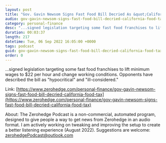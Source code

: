 ```yaml
---
layout: post
title: "Gov. Gavin Newsom Signs Fast Food Bill Decried As &quot;California Food Tax&quot;"
audio: gov-gavin-newsom-signs-fast-food-bill-decried-california-food-tax-0
category: personal-finance
desc: "...signed legislation targeting some fast food franchises to lift minimum wages to $22 per hour and change working conditions. Opponents have described the bill as &quot;hypocritical&quot; and &quot;ill-considered.&quot;"
duration: 00:03:37
length: 217
datetime: Tue, 06 Sep 2022 16:05:00 +0000
tags: podcast
guid: gov-gavin-newsom-signs-fast-food-bill-decried-california-food-tax-0
order: 0
---
```

...signed legislation targeting some fast food franchises to lift minimum wages to $22 per hour and change working conditions. Opponents have described the bill as &quot;hypocritical&quot; and &quot;ill-considered.&quot;

Link: [https://www.zerohedge.com/personal-finance/gov-gavin-newsom-signs-fast-food-bill-decried-california-food-tax](https://www.zerohedge.com/personal-finance/gov-gavin-newsom-signs-fast-food-bill-decried-california-food-tax)

About: The Zerohedge Podcast is a non-commercial, automated program, designed to give people a way to get news from Zerohedge in an audio format.  I am actively working on tweaking and improving the setup to create a better listening experience (August 2022).  Suggestions are welcome: [zerohedgePodcast@outlook.com](mailto:zerohedgePodcast@outlook.com)